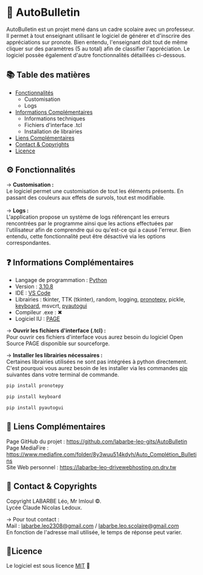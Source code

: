 # 🤖 AutoBulletin

AutoBulletin est un projet mené dans un cadre scolaire avec un professeur. Il permet à tout enseignant utilisant le logiciel de générer et d'inscrire des appréciations sur pronote. Bien entendu, l'enseignant doit tout de même cliquer sur des paramètres (5 au total) afin de classifier l'appréciation. Le logiciel possèe également d'autre fonctionnalités détaillées ci-dessous.

## :books: Table des matières

* [Fonctionnalités](#-fonctionnalit%C3%A9s)
  * Customisation
  * Logs
* [Informations Complémentaires](#question-informations-compl%C3%A9mentaires)
  * Informations techniques
  * Fichiers d'interface .tcl
  * Installation de librairies
* [Liens Complémentaires](#link-liens-compl%C3%A9mentaires)
* [Contact & Copyrights](#incoming_envelope-contact--copyrights)
* [Licence](#memolicence)

## ⚙ Fonctionnalités

&rarr; **Customisation :**<br/>
Le logiciel permet une customisation de tout les éléments présents. En passant des couleurs aux effets de survols, tout est modifiable.<br/><br/>
&rarr; **Logs :**<br/>
L'application propose un système de logs référençant les erreurs rencontrées par le programme ainsi que les actions effectuées par l'utilisateur afin de comprendre qui ou qu'est-ce qui a causé l'erreur.
Bien entendu, cette fonctionnalité peut être désactivé via les options correspondantes.

## :question: Informations Complémentaires

* Langage de programmation : [Python](https://www.python.org/)<br/>
* Version : [3.10.8](https://www.python.org/downloads/release/python-3108/)<br/>
* IDE : [VS Code](https://code.visualstudio.com/)<br/>
* Librairies : tkinter, TTK (tkinter), random, logging, [pronotepy](https://pypi.org/project/pronotepy/), pickle, [keyboard](https://pypi.org/project/keyboard/), msvcrt, [pyautogui](https://pypi.org/project/PyAutoGUI/)<br/>
* Compileur .exe : ✖<br/>
* Logiciel IU : [PAGE](https://sourceforge.net/projects/page/)

<!--- 
([auto-py-to-exe](https://pypi.org/project/auto-py-to-exe/)) // Compileur - non utile pour ce projet
-->

&rarr; **Ouvrir les fichiers d'interface (.tcl) :**<br/>Pour ouvrir ces fichiers d'interface vous aurez besoin du logiciel Open Source PAGE disponible sur sourceforge.<br/>

&rarr; **Installer les librairies nécessaires :**<br/>Certaines librairies utilisées ne sont pas intégrées à python directement. C'est pourquoi vous aurez besoin de les installer via les commandes [pip](https://pip.pypa.io/en/stable/) suivantes dans votre terminal de commande.<br/>
```bash
pip install pronotepy
```
```bash
pip install keyboard
```
```bash
pip install pyautogui
```

## :link: Liens Complémentaires
Page GitHub du projet : https://github.com/labarbe-leo-gits/AutoBulletin <br/>
Page MediaFire : https://www.mediafire.com/folder/8y3wuu514kdyh/Auto_Complétion_Bulletins <br/>
Site Web personnel : https://labarbe-leo-drivewebhosting.on.drv.tw

## :incoming_envelope: Contact & Copyrights
Copyright LABARBE Léo, Mr Imloul ©.
<br/>Lycée Claude Nicolas Ledoux.

&rarr; Pour tout contact : <br/>Mail : labarbe.leo2308@gmail.com / labarbe.leo.scolaire@gmail.com
<br/>En fonction de l'adresse mail utilisée, le temps de réponse peut varier.

## :memo:Licence

Le logiciel est sous licence [MIT](https://github.com/labarbe-leo-gits/AutoBulletin/blob/main/LICENSE.md) 💖

